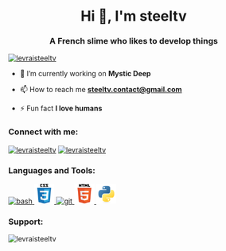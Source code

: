 <h1 align="center">Hi 👋, I'm steeltv</h1>
<h3 align="center">A French slime who likes to develop things</h3>

<p align="left"> <a href="https://twitter.com/levraisteeltv" target="blank"><img src="https://img.shields.io/twitter/follow/levraisteeltv?logo=twitter&style=for-the-badge" alt="levraisteeltv" /></a> </p>

- 🔭 I’m currently working on **Mystic Deep**

- 📫 How to reach me **steeltv.contact@gmail.com**

- ⚡ Fun fact **I love humans**

<h3 align="left">Connect with me:</h3>
<p align="left">
<a href="https://twitter.com/levraisteeltv" target="blank"><img align="center" src="https://raw.githubusercontent.com/rahuldkjain/github-profile-readme-generator/master/src/images/icons/Social/twitter.svg" alt="levraisteeltv" height="30" width="40" /></a>
<a href="https://www.youtube.com/c/levraisteeltv" target="blank"><img align="center" src="https://raw.githubusercontent.com/rahuldkjain/github-profile-readme-generator/master/src/images/icons/Social/youtube.svg" alt="levraisteeltv" height="30" width="40" /></a>
</p>

<h3 align="left">Languages and Tools:</h3>
<p align="left"> <a href="https://www.gnu.org/software/bash/" target="_blank" rel="noreferrer"> <img src="https://www.vectorlogo.zone/logos/gnu_bash/gnu_bash-icon.svg" alt="bash" width="40" height="40"/> </a> <a href="https://www.w3schools.com/css/" target="_blank" rel="noreferrer"> <img src="https://raw.githubusercontent.com/devicons/devicon/master/icons/css3/css3-original-wordmark.svg" alt="css3" width="40" height="40"/> </a> <a href="https://git-scm.com/" target="_blank" rel="noreferrer"> <img src="https://www.vectorlogo.zone/logos/git-scm/git-scm-icon.svg" alt="git" width="40" height="40"/> </a> <a href="https://www.w3.org/html/" target="_blank" rel="noreferrer"> <img src="https://raw.githubusercontent.com/devicons/devicon/master/icons/html5/html5-original-wordmark.svg" alt="html5" width="40" height="40"/> </a> <a href="https://www.python.org" target="_blank" rel="noreferrer"> <img src="https://raw.githubusercontent.com/devicons/devicon/master/icons/python/python-original.svg" alt="python" width="40" height="40"/> </a> </p>

<h3 align="left">Support:</h3>
<p><a href="https://ko-fi.com/levraisteeltv"> <img align="left" src="https://cdn.ko-fi.com/cdn/kofi3.png?v=3" height="50" width="210" alt="levraisteeltv" /></a></p><br><br>
